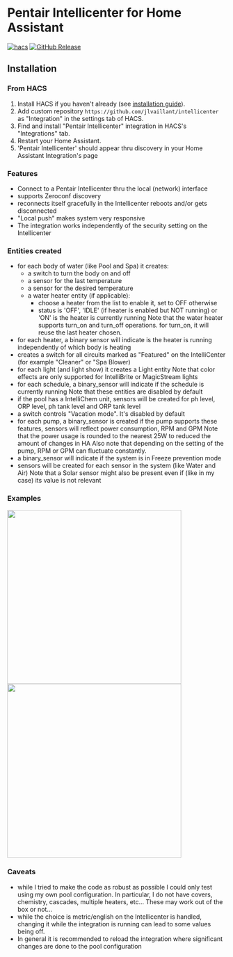# Pentair Intellicenter for Home Assistant

[![hacs][hacsbadge]][hacs]
[![GitHub Release][releases-shield]][releases]

## Installation

### From HACS

1. Install HACS if you haven't already (see [installation guide](https://hacs.netlify.com/docs/installation/manual)).
2. Add custom repository `https://github.com/jlvaillant/intellicenter` as "Integration" in the settings tab of HACS.
3. Find and install "Pentair Intellicenter" integration in HACS's "Integrations" tab.
4. Restart your Home Assistant.
5. 'Pentair Intellicenter' should appear thru discovery in your Home Assistant Integration's page

### Features

- Connect to a Pentair Intellicenter thru the local (network) interface
- supports Zeroconf discovery
- reconnects itself gracefully in the Intellicenter reboots and/or gets disconnected
- "Local push" makes system very responsive
- The integration works independently of the security setting on the Intellicenter

### Entities created

- for each body of water (like Pool and Spa) it creates:
    - a switch to turn the body on and off
    - a sensor for the last temperature
    - a sensor for the desired temperature
    - a water heater entity (if applicable):
        - choose a heater from the list to enable it, set to OFF otherwise
        - status is 'OFF', 'IDLE' (if heater is enabled but NOT running) or
          'ON' is the heater is currently running
        Note that the water heater supports turn_on and turn_off operations.
        for turn_on, it will reuse the last heater chosen.
- for each heater, a binary sensor will indicate is the heater is running
  independently of which body is heating
- creates a switch for all circuits marked as "Featured" on the IntelliCenter
  (for example "Cleaner" or "Spa Blower)
- for each light (and light show) it creates a Light entity
  Note that color effects are only supported for IntelliBrite or MagicStream lights
- for each schedule, a binary_sensor will indicate if the schedule is currently running
  Note that these entities are disabled by default
- if the pool has a IntelliChem unit, sensors will be created for
  ph level, ORP level, ph tank level and ORP tank level
- a switch controls "Vacation mode". It's disabled by default
- for each pump, a binary_sensor is created
  if the pump supports these features, sensors will reflect power consumption, RPM and GPM
  Note that the power usage is rounded to the nearest 25W to reduced the amount of changes in HA
  Also note that depending on the setting of the pump, RPM or GPM can fluctuate constantly.
- a binary_sensor will indicate if the system is in Freeze prevention mode
- sensors will be created for each sensor in the system (like Water and Air)
  Note that a Solar sensor might also be present even if (like in my case) its value
  is not relevant

### Examples

<img src="device_info.png" width="400"/>

<img src="entities.png" width="400"/>

### Caveats

- while I tried to make the code as robust as possible I could only test using
  my own pool configuration. In particular, I do not have covers, chemistry, cascades,
  multiple heaters, etc... These may work out of the box or not...
- while the choice is metric/english on the Intellicenter is handled, changing it
  while the integration is running can lead to some values being off.
- In general it is recommended to reload the integration where significant changes are done to the pool configuration

[hacs]: https://github.com/hacs/integration
[hacsbadge]: https://img.shields.io/badge/HACS-Default-orange
[releases-shield]: https://img.shields.io/github/v/release/jlvaillant/intellicenter
[releases]: https://github.com/jlvaillant/intellicenter/releases
